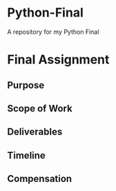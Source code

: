 # Python-Final
A repository for my Python Final


# Final Assignment



## Purpose



## Scope of Work



## Deliverables



## Timeline



## Compensation
